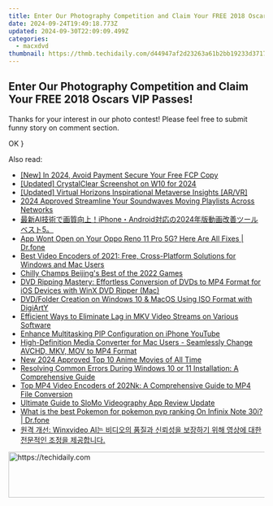 ```yaml
---
title: Enter Our Photography Competition and Claim Your FREE 2018 Oscars VIP Passes!
date: 2024-09-24T19:49:18.773Z
updated: 2024-09-30T22:09:09.499Z
categories:
  - macxdvd
thumbnail: https://thmb.techidaily.com/d44947af2d23263a61b2bb19233d3717a7fd178394378301c673d9cd094e466a.jpg
---
```


## Enter Our Photography Competition and Claim Your FREE 2018 Oscars VIP Passes!

Thanks for your interest in our photo contest! Please feel free to submit funny story on comment section.

OK }

<ins class="adsbygoogle"
     style="display:block"
     data-ad-format="autorelaxed"
     data-ad-client="ca-pub-7571918770474297"
     data-ad-slot="1223367746"></ins>

<ins class="adsbygoogle"
     style="display:block"
     data-ad-client="ca-pub-7571918770474297"
     data-ad-slot="8358498916"
     data-ad-format="auto"
     data-full-width-responsive="true"></ins>

<span class="atpl-alsoreadstyle">Also read:</span>
<div><ul>
<li><a href="https://fox-cloud.techidaily.com/new-in-2024-avoid-payment-secure-your-free-fcp-copy/"><u>[New] In 2024, Avoid Payment Secure Your Free FCP Copy</u></a></li>
<li><a href="https://remote-screen-capture.techidaily.com/updated-crystalclear-screenshot-on-w10-for-2024/"><u>[Updated] CrystalClear Screenshot on W10 for 2024</u></a></li>
<li><a href="https://vp-tips.techidaily.com/updated-virtual-horizons-inspirational-metaverse-insights-arvr/"><u>[Updated] Virtual Horizons Inspirational Metaverse Insights [AR/VR]</u></a></li>
<li><a href="https://some-approaches.techidaily.com/2024-approved-streamline-your-soundwaves-moving-playlists-across-networks/"><u>2024 Approved Streamline Your Soundwaves Moving Playlists Across Networks</u></a></li>
<li><a href="https://discover-brilliant.techidaily.com/aiiphoneandroid20245/"><u>最新AI技術で画質向上！iPhone・Android対応の2024年版動画改善ツールベスト5。</u></a></li>
<li><a href="https://howto.techidaily.com/app-wont-open-on-your-oppo-reno-11-pro-5g-here-are-all-fixes-drfone-by-drfone-fix-android-problems-fix-android-problems/"><u>App Wont Open on Your Oppo Reno 11 Pro 5G? Here Are All Fixes | Dr.fone</u></a></li>
<li><a href="https://discover-brilliant.techidaily.com/best-video-encoders-of-2021-free-cross-platform-solutions-for-windows-and-mac-users/"><u>Best Video Encoders of 2021: Free, Cross-Platform Solutions for Windows and Mac Users</u></a></li>
<li><a href="https://extra-resources.techidaily.com/chilly-champs-beijings-best-of-the-2022-games/"><u>Chilly Champs Beijing's Best of the 2022 Games</u></a></li>
<li><a href="https://discover-brilliant.techidaily.com/dvd-ripping-mastery-effortless-conversion-of-dvds-to-mp4-format-for-ios-devices-with-winx-dvd-ripper-mac/"><u>DVD Ripping Mastery: Effortless Conversion of DVDs to MP4 Format for iOS Devices with WinX DVD Ripper (Mac)</u></a></li>
<li><a href="https://discover-brilliant.techidaily.com/dvdfolder-creation-on-windows-10-and-macos-using-iso-format-with-digiarty/"><u>DVD/Folder Creation on Windows 10 & MacOS Using ISO Format with DigiArtY</u></a></li>
<li><a href="https://discover-brilliant.techidaily.com/efficient-ways-to-eliminate-lag-in-mkv-video-streams-on-various-software/"><u>Efficient Ways to Eliminate Lag in MKV Video Streams on Various Software</u></a></li>
<li><a href="https://fox-access.techidaily.com/enhance-multitasking-pip-configuration-on-iphone-youtube/"><u>Enhance Multitasking PIP Configuration on iPhone YouTube</u></a></li>
<li><a href="https://discover-brilliant.techidaily.com/high-definition-media-converter-for-mac-users-seamlessly-change-avchd-mkv-mov-to-mp4-format/"><u>High-Definition Media Converter for Mac Users - Seamlessly Change AVCHD, MKV, MOV to MP4 Format</u></a></li>
<li><a href="https://ai-video-editing.techidaily.com/new-2024-approved-top-10-anime-movies-of-all-time/"><u>New 2024 Approved Top 10 Anime Movies of All Time</u></a></li>
<li><a href="https://discover-brilliant.techidaily.com/resolving-common-errors-during-windows-10-or-11-installation-a-comprehensive-guide/"><u>Resolving Common Errors During Windows 10 or 11 Installation: A Comprehensive Guide</u></a></li>
<li><a href="https://discover-brilliant.techidaily.com/top-mp4-video-encoders-of-202nk-a-comprehensive-guide-to-mp4-file-conversion/"><u>Top MP4 Video Encoders of 202Nk: A Comprehensive Guide to MP4 File Conversion</u></a></li>
<li><a href="https://extra-tips.techidaily.com/ultimate-guide-to-slomo-videography-app-review-update/"><u>Ultimate Guide to SloMo Videography App Review Update</u></a></li>
<li><a href="https://android-pokemon-go.techidaily.com/what-is-the-best-pokemon-for-pokemon-pvp-ranking-on-infinix-note-30i-drfone-by-drfone-virtual-android/"><u>What is the best Pokemon for pokemon pvp ranking On Infinix Note 30i? | Dr.fone</u></a></li>
<li><a href="https://discover-brilliant.techidaily.com/1725285301493-winxvideo-ai/"><u>원격 개선: Winxvideo AI는 비디오의 품질과 신뢰성을 보장하기 위해 영상에 대한 전문적인 조정을 제공합니다.</u></a></li>
</ul></div>

<!-- affiliate ads begin -->
<a href="https://ephamedtechinc.pxf.io/c/5597632/2136612/26400" target="_top" id="2136612">
  <img src="//a.impactradius-go.com/display-ad/26400-2136612" border="0" alt="https://techidaily.com" width="728" height="90"/>
</a>
<img height="0" width="0" src="https://ephamedtechinc.pxf.io/i/5597632/2136612/26400" style="position:absolute;visibility:hidden;" border="0" />
<!-- affiliate ads end -->

